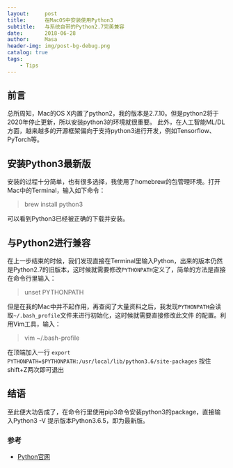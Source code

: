 ```yaml
---
layout:     post
title:      在MacOS中安装使用Python3
subtitle:   与系统自带的Python2.7完美兼容
date:       2018-06-28
author:     Masa
header-img: img/post-bg-debug.png
catalog: true
tags:
    - Tips
---
```


## 前言

总所周知，Mac的OS X内置了python2，我的版本是2.7.10。但是python2将于2020年停止更新，所以安装python3的环境就很重要。
此外，在人工智能ML/DL方面，越来越多的开源框架偏向于支持python3进行开发，例如Tensorflow、PyTorch等。


## 安装Python3最新版

安装的过程十分简单，也有很多选择，我使用了homebrew的包管理环境。打开Mac中的Terminal，输入如下命令：
>brew install python3

可以看到Python3已经被正确的下载并安装。

## 与Python2进行兼容

在上一步结束的时候，我们发现直接在Terminal里输入Python，出来的版本仍然是Python2.7的旧版本，这时候就需要修改```PYTHONPATH```定义了，简单的方法是直接在命令行里输入：
> unset PYTHONPATH

但是在我的Mac中并不起作用，再查阅了大量资料之后，我发现```PYTHONPATH```会读取```~/.bash_profile```文件来进行初始化，这时候就需要直接修改此文件 的配置。利用Vim工具，输入：
> vim ~/.bash-profile

在顶端加入一行
```export PYTHONPATH=$PYTHONPATH:/usr/local/lib/python3.6/site-packages```
按住shift+Z两次即可退出
## 结语

至此便大功告成了，在命令行里使用pip3命令安装python3的package，直接输入Python3 -V 提示版本Python3.6.5，即为最新版。

### 参考

- [Python官网](https://www.python.org/downloads/mac-osx/)


